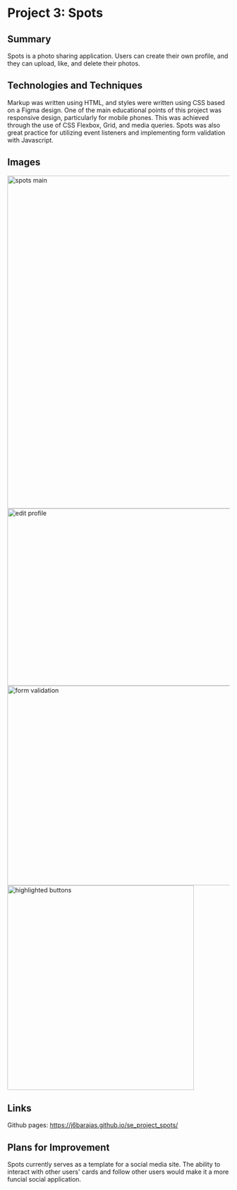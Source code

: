 # Project 3: Spots

## Summary

Spots is a photo sharing application. Users can create their own profile, and they can upload, like, and delete their photos.

## Technologies and Techniques

Markup was written using HTML, and styles were written using CSS based on a Figma design. One of the main educational points of this project was responsive design, particularly for mobile phones. This was achieved through the use of CSS Flexbox, Grid, and media queries. Spots was also great practice for utilizing event listeners and implementing form validation with Javascript.

## Images

<img width="1300" height="755" alt="spots main" src="https://github.com/user-attachments/assets/9b5143a4-19b2-4adb-afdf-83ff60851327" />

<img width="721" height="402" alt="edit profile" src="https://github.com/user-attachments/assets/a354658b-dab2-483e-851e-e3ddb3cbb06e" />

<img width="722" height="453" alt="form validation" src="https://github.com/user-attachments/assets/84bdb73b-86fa-4f1c-bf8a-0e4ea405032d" />

<img width="423" height="464" alt="highlighted buttons" src="https://github.com/user-attachments/assets/c9adea96-75be-42ae-a720-f01a442abf1e" />

## Links

Github pages: https://j6barajas.github.io/se_project_spots/

## Plans for Improvement

Spots currently serves as a template for a social media site. The ability to interact with other users' cards and follow other users would make it a more funcial social application. 


